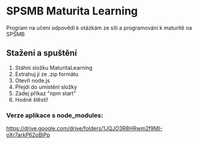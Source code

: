 # SPSMB Maturita Learning
Program na učení odpovědí k otázkám ze sítí a programování k maturitě na SPŠMB

## Stažení a spuštění
  1. Stáhni složku MaturitaLearning
  2. Extrahuj jí ze .zip formátu
  3. Otevři node.js
  4. Přejdi do umístění složky
  5. Zadej příkaz "npm start"
  6. Hodně štěstí!

### Verze aplikace s node_modules:
https://drive.google.com/drive/folders/1JQJO3R8HRwm2f9MI-oXr7arkP62oBiPp
